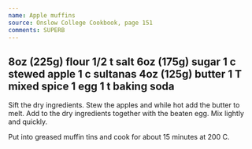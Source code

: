 ```yaml
---
name: Apple muffins
source: Onslow College Cookbook, page 151
comments: SUPERB
---
```

8oz (225g) flour
1/2 t salt
6oz (175g)  sugar
1 c stewed apple
1 c sultanas
4oz (125g) butter
1 T mixed spice
1 egg
1 t baking soda
---
Sift the dry ingredients.  Stew the apples and while hot add the butter to melt.  Add to the dry ingredients together with the beaten egg.  Mix lightly and quickly.  

Put into greased muffin tins and cook for about 15 minutes at 200 C.

